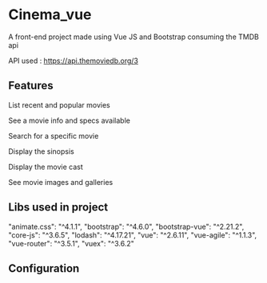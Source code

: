 # Cinema_vue
A front-end project made using Vue JS and Bootstrap consuming the TMDB api

API used :  https://api.themoviedb.org/3

## Features

List recent and popular movies

See a movie info and specs available 

Search for a specific movie

Display the sinopsis

Display the movie cast

See movie images and galleries


## Libs used in project

  "animate.css": "^4.1.1",
  "bootstrap": "^4.6.0",
  "bootstrap-vue": "^2.21.2",
  "core-js": "^3.6.5",
  "lodash": "^4.17.21",
  "vue": "^2.6.11",
  "vue-agile": "^1.1.3",
  "vue-router": "^3.5.1",
  "vuex": "^3.6.2"
    

## Configuration

